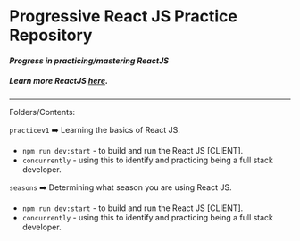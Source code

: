# Progressive React JS Practice Repository
#### *Progress in practicing/mastering ReactJS*
##### **Learn more ReactJS [here](https://reactjs.org/).**
---
Folders/Contents:

`practicev1` ➡️ Learning the basics of React JS.

- `npm run dev:start` - to build and run the React JS [CLIENT].
- `concurrently` - using this to identify and practicing being a full stack developer.


`seasons` ➡️ Determining what season you are using React JS.

- `npm run dev:start` - to build and run the React JS [CLIENT].
- `concurrently` - using this to identify and practicing being a full stack developer.